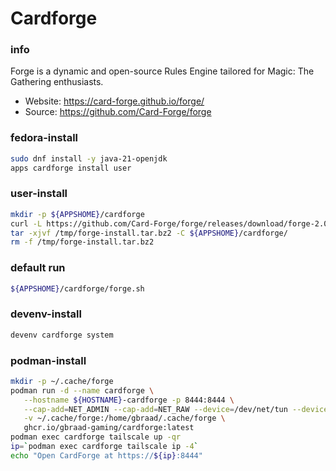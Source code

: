 # Cardforge

### info
Forge is a dynamic and open-source Rules Engine tailored for Magic: The Gathering enthusiasts.

  - Website: https://card-forge.github.io/forge/
  - Source: https://github.com/Card-Forge/forge


### fedora-install
```sh
sudo dnf install -y java-21-openjdk
apps cardforge install user
```

### user-install
```sh
mkdir -p ${APPSHOME}/cardforge
curl -L https://github.com/Card-Forge/forge/releases/download/forge-2.0.00/forge-installer-2.0.00.tar.bz2 -o /tmp/forge-install.tar.bz2
tar -xjvf /tmp/forge-install.tar.bz2 -C ${APPSHOME}/cardforge/
rm -f /tmp/forge-install.tar.bz2
```

### default run
```sh
${APPSHOME}/cardforge/forge.sh
```

### devenv-install
```sh
devenv cardforge system
```

### podman-install
```sh
mkdir -p ~/.cache/forge
podman run -d --name cardforge \
   --hostname ${HOSTNAME}-cardforge -p 8444:8444 \
   --cap-add=NET_ADMIN --cap-add=NET_RAW --device=/dev/net/tun --device=/dev/fuse \
   -v ~/.cache/forge:/home/gbraad/.cache/forge \
   ghcr.io/gbraad-gaming/cardforge:latest
podman exec cardforge tailscale up -qr
ip=`podman exec cardforge tailscale ip -4`
echo "Open CardForge at https://${ip}:8444"
```

